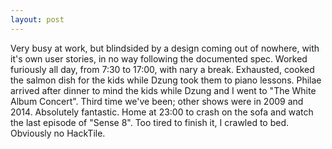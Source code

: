 ```yaml
---
layout: post
---
```


Very busy at work, but blindsided by a design coming out of nowhere, with it's
own user stories, in no way following the documented spec. Worked furiously all
day, from 7:30 to 17:00, with nary a break. Exhausted, cooked the salmon dish
for the kids while Dzung took them to piano lessons. Philae arrived after dinner
to mind the kids while Dzung and I went to "The White Album Concert". Third time
we've been; other shows were in 2009 and 2014. Absolutely fantastic. Home at
23:00 to crash on the sofa and watch the last episode of "Sense 8". Too tired to
finish it, I crawled to bed. Obviously no HackTile.
